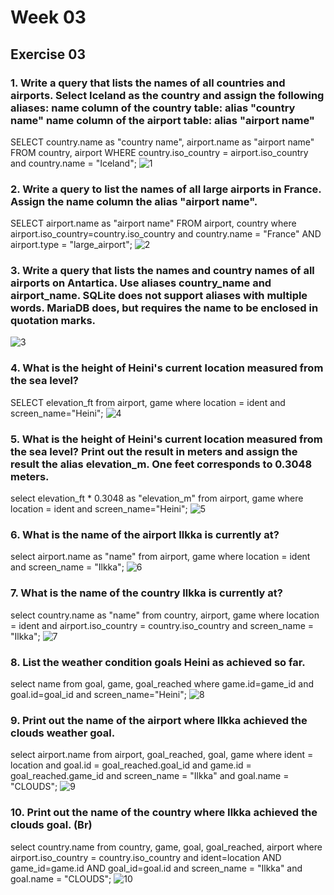 # Week 03
## Exercise 03

### 1. Write a query that lists the names of all countries and airports. Select Iceland as the country and assign the following aliases: name column of the country table:  alias "country name" name column of the airport table: alias "airport name" <br>
SELECT country.name as "country name", airport.name as "airport name"
FROM country, airport
WHERE country.iso_country = airport.iso_country and country.name = "Iceland";
![1](https://github.com/user-attachments/assets/ed33fd06-60e2-4a1e-8067-4c3e02cce14e)

### 2. Write a query  to list the names of all large airports in France. Assign the name column the alias "airport name". <br>
SELECT airport.name as "airport name"
FROM airport, country
where airport.iso_country=country.iso_country and country.name = "France" AND airport.type = "large_airport";
![2](https://github.com/user-attachments/assets/43929310-0fa9-452e-908a-809d2a001fe7)

### 3. Write a query that lists the names and country names of all airports on Antartica. Use aliases country_name and airport_name. SQLite does not support aliases with multiple words. MariaDB does, but requires the name to be enclosed in quotation marks.<br>
![3](https://github.com/user-attachments/assets/b04d0079-16fa-4da5-9dfa-1c32a1507a3b)

### 4. What is the height of Heini's current location measured from the sea level? <br>
SELECT elevation_ft
from airport, game
where location = ident and screen_name="Heini";
![4](https://github.com/user-attachments/assets/1acd7535-bbc9-4936-8b77-948415db2cb7)

### 5. What is the height of Heini's current location measured from the sea level? Print out the result in meters and assign the result the alias elevation_m. One feet corresponds to 0.3048 meters. <br>
select elevation_ft * 0.3048 as "elevation_m"
from airport, game
where location = ident and screen_name="Heini";
![5](https://github.com/user-attachments/assets/2e668a6d-84c2-4767-85fd-3ff63c1f7e77)

### 6. What is the name of the airport Ilkka is currently at? <br>
select airport.name as "name"
from airport, game
where location = ident and screen_name = "Ilkka";
![6](https://github.com/user-attachments/assets/b2e47314-5735-4614-b00d-fa72e26e54a2)

### 7. What is the name of the country Ilkka is currently at? <br>
select country.name as "name"
from country, airport, game
where location = ident and airport.iso_country = country.iso_country and screen_name = "Ilkka";
![7](https://github.com/user-attachments/assets/55fd7b70-7f28-4ea0-9d96-267772733e44)

### 8. List the weather condition goals Heini as achieved so far.<br>
select name from goal, game, goal_reached where game.id=game_id and goal.id=goal_id and screen_name="Heini";
![8](https://github.com/user-attachments/assets/98c646ae-d07d-4817-b1d1-9f0d84c580ce)

### 9. Print out the name of the airport where Ilkka achieved the clouds weather goal. <br>
select airport.name from airport, goal_reached, goal, game
where ident = location and goal.id = goal_reached.goal_id and game.id = goal_reached.game_id and screen_name = "Ilkka" and goal.name = "CLOUDS";
![9](https://github.com/user-attachments/assets/6ee97866-e3b1-4127-b0bd-538fda0fb701)

### 10. Print out the name of the country where Ilkka achieved the clouds goal. (Br)
select country.name
from country, game, goal, goal_reached, airport
where airport.iso_country = country.iso_country and ident=location AND
game_id=game.id AND goal_id=goal.id and screen_name = "Ilkka" and goal.name = "CLOUDS";
![10](https://github.com/user-attachments/assets/44bb5fa1-5dba-47e6-9a04-e0b0fa02188a)











